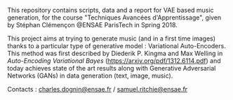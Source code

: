 This repository contains scripts, data and a report for VAE based music generation, for the course "Techniques Avancées d'Apprentissage",
given by Stéphan Clémençon @ENSAE ParisTech in Spring 2018.


This project aims at trying to generate music (and in a first time images) thanks to a particular type of generative model : Variational Auto-Encoders. 
This method was first described by Diederik P. Kingma and Max Welling in *Auto-Encoding Variational Bayes* (https://arxiv.org/pdf/1312.6114.pdf) and today achieves state of the art results along with Generative Adversarial Networks (GANs) in data generation (text, image, music).

Contacts : charles.dognin@ensae.fr / samuel.ritchie@ensae.fr
